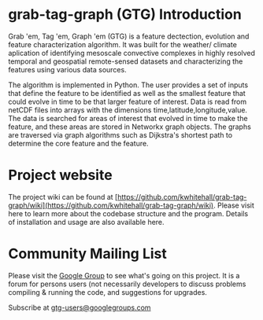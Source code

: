 grab-tag-graph (GTG) Introduction
=================================
Grab 'em, Tag 'em, Graph 'em (GTG) is a feature dectection, evolution and feature characterization algorithm. It was built for the weather/ climate aplication of identifying mesoscale convective complexes in highly resolved temporal and geospatial remote-sensed datasets and characterizing the features using various data sources. 

The algorithm is implemented in Python. The user provides a set of inputs that define the feature to be identified as well as the smallest feature that could evolve in time to be that larger feature of interest. Data is read from netCDF files into arrays with the dimensions time,latitude,longitude,value. The data is searched for areas of interest that evolved in time to make the feature, and these areas are stored in Networkx graph objects. The graphs are traversed via graph algorithms such as Dijkstra's shortest path to determine the core feature and the feature. 


Project website
===============
The project wiki can be found at [https://github.com/kwhitehall/grab-tag-graph/wiki](https://github.com/kwhitehall/grab-tag-graph/wiki). Please visit here to learn more about the codebase structure and the program. Details of installation and usage are also available here. 


Community Mailing List
======================
Please visit the [Google Group](https://groups.google.com/d/forum/gtg-users) to see what's going on this project. It is a forum for persons users (not necessarily developers to discuss problems compiling & running the code, and suggestions for upgrades.

Subscribe at [gtg-users@googlegroups.com](gtg-users@googlegroups.com)
